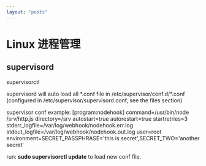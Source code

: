 ```yaml
---
layout: "posts"
---
```


# Linux 进程管理

## supervisord
   supervisorctl

   supervisord will auto load all \*.conf file in /etc/supervisor/conf.d/\*.conf
   (configured in /etc/supervisor/supervisord.conf, see the files section)

   supervisor conf example:
      [program:nodehook]
      command=/usr/bin/node /srv/http.js
      directory=/srv
      autostart=true
      autorestart=true
      startretries=3
      stderr\_logfile=/var/log/webhook/nodehook.err.log
      stdout\_logfile=/var/log/webhook/nodehook.out.log
      user=root
      environment=SECRET\_PASSPHRASE='this is secret',SECRET\_TWO='another secret'

   run: **sudo supervisorctl update** to load new conf file.
